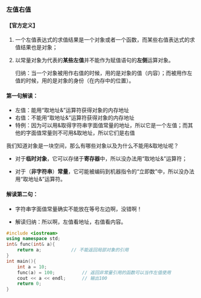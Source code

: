 ### 左值右值

#### 【官方定义】

1. 一个左值表达式的求值结果是一个对象或者一个函数，而某些右值表达式的求值结果也是对象；

2. 以常量对象为代表的**某些左值**并不能作为赋值语句的**左侧**运算对象。

   归纳：当一个对象被用作右值的时候，用的是对象的值（内容）；而被用作左值的时候，用的是对象的身份（在内存中的位置）。

#### **第一句解读：**

- 左值：能用“取地址&”运算符获得对象的内存地址
- 右值：不能用“取地址&”运算符获得对象的内存地址
- 特例：因为可以用&取得字符串字面值常量的地址，所以它是一个左值；而其他的字面值常量则不可用&取地址，所以它们是右值

我们知道对象是一块空间，那么有哪些对象以及为什么不能用&取地址呢？

- 对于**临时对象**，它可以存储于**寄存器**中，所以没办法用“取地址&”运算符；

- 对于（**非字符串**）**常量**，它可能被编码到机器指令的“立即数”中，所以没办法用“取地址&”运算符。

#### **解读第二句：**

- 字符串字面值常量确实不能放在等号左边啊，没错啊！

- 解读归纳：所以啊，左值看地址，右值看内容。

```c++
#include <iostream>
using namespace std;
int& func(int& a){
	return a;           // 不能返回局部对象的引用
}
int main(){
	int a = 10;
	func(a) = 100;          // 返回非常量引用的函数可以当作左值使用
	cout << a << endl;      // 输出100
	return 0;
}
```

